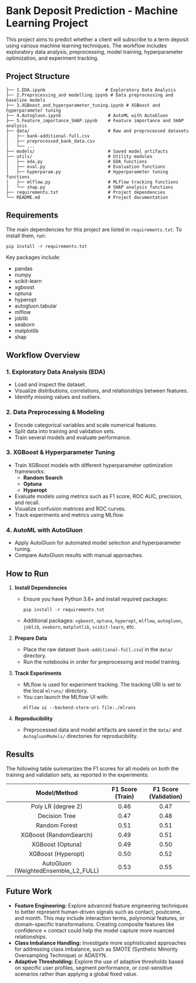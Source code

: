 # Bank Deposit Prediction - Machine Learning Project

This project aims to predict whether a client will subscribe to a term deposit using various machine learning techniques. The workflow includes exploratory data analysis, preprocessing, model training, hyperparameter optimization, and experiment tracking.

## Project Structure

```
├── 1.EDA.ipynb                       # Exploratory Data Analysis
├── 2.Preprocessing_and modelling.ipynb # Data preprocessing and baseline models
├── 3.XGBoost_and_hyperparameter_tuning.ipynb # XGBoost and hyperparameter tuning
├── 4.Autogluon.ipynb                  # AutoML with AutoGluon
├── 5.Feature_importance_SHAP.ipynb    # Feature importance and SHAP analysis
├── data/                              # Raw and preprocessed datasets
│   ├── bank-additional-full.csv
│   ├── preprocessed_bank_data.csv
│   └── ...
├── models/                            # Saved model artifacts
├── utils/                             # Utility modules
│   ├── eda.py                         # EDA functions
│   ├── eval.py                        # Evaluation functions
│   ├── hyperparam.py                  # Hyperparameter tuning functions
│   ├── mlflow.py                      # MLflow tracking functions
│   └── shap.py                        # SHAP analysis functions
├── requirements.txt                   # Project dependencies
└── README.md                          # Project documentation
```

## Requirements

The main dependencies for this project are listed in `requirements.txt`. To install them, run:

```
pip install -r requirements.txt
```

Key packages include:
- pandas
- numpy
- scikit-learn
- xgboost
- optuna
- hyperopt
- autogluon.tabular
- mlflow
- joblib
- seaborn
- matplotlib
- shap

## Workflow Overview

### 1. Exploratory Data Analysis (EDA)
- Load and inspect the dataset.
- Visualize distributions, correlations, and relationships between features.
- Identify missing values and outliers.

### 2. Data Preprocessing & Modeling
- Encode categorical variables and scale numerical features.
- Split data into training and validation sets.
- Train several models and evaluate performance.

### 3. XGBoost & Hyperparameter Tuning
- Train XGBoost models with different hyperparameter optimization frameworks:
  - **Random Search**
  - **Optuna**
  - **Hyperopt**
- Evaluate models using metrics such as F1 score, ROC AUC, precision, and recall.
- Visualize confusion matrices and ROC curves.
- Track experiments and metrics using MLflow.

### 4. AutoML with AutoGluon
- Apply AutoGluon for automated model selection and hyperparameter tuning.
- Compare AutoGluon results with manual approaches.

## How to Run

1. **Install Dependencies**
   - Ensure you have Python 3.8+ and install required packages:
     ```
     pip install -r requirements.txt
     ```
   - Additional packages: `xgboost`, `optuna`, `hyperopt`, `mlflow`, `autogluon`, `joblib`, `seaborn`, `matplotlib`, `scikit-learn`, etc.

2. **Prepare Data**
   - Place the raw dataset (`bank-additional-full.csv`) in the `data/` directory.
   - Run the notebooks in order for preprocessing and model training.

3. **Track Experiments**
   - MLflow is used for experiment tracking. The tracking URI is set to the local `mlruns/` directory.
   - You can launch the MLflow UI with:
     ```
     mlflow ui --backend-store-uri file:./mlruns
     ```
4. **Reproducibility**
   - Preprocessed data and model artifacts are saved in the `data/` and `AutogluonModels/` directories for reproducibility.

## Results
The following table summarizes the F1 scores for all models on both the training and validation sets, as reported in the experiments:

| Model/Method                              | F1 Score (Train) | F1 Score (Validation) |
|:-----------------------------------------:|:----------------:|:---------------------:|
| Poly LR (degree 2)                        |      0.46        |         0.47          |
| Decision Tree                             |      0.47        |         0.48          |
| Random Forest                             |      0.51        |         0.51          |
| XGBoost (RandomSearch)                    |      0.49        |         0.51          |
| XGBoost (Optuna)                          |      0.49        |         0.50          |
| XGBoost (Hyperopt)                        |      0.50        |         0.52          |
| AutoGluon (WeightedEnsemble_L2_FULL)      |      0.53        |         0.55          |


## Future Work
- **Feature Engineering:**  Explore advanced feature engineering techniques to better represent human-driven signals such as contact, poutcome, and month. This may include interaction terms, polynomial features, or domain-specific transformations. Creating composite features like confidence × contact could help the model capture more nuanced relationships. 
- **Class Imbalance Handling:** Investigate more sophisticated approaches for addressing class imbalance, such as SMOTE (Synthetic Minority Oversampling Technique) or ADASYN. 
- **Adaptive Thresholding:** Explore the use of adaptive thresholds based on specific user profiles, segment performance, or cost-sensitive scenarios rather than applying a global fixed value.



